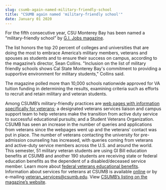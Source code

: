 ```yaml
---
slug: csumb-again-named-military-friendly-school
title: "CSUMB again named 'military-friendly school'"
date: January 01 2020
---
```


<p>For the fifth consecutive year, CSU Monterey Bay has been named a “military-friendly school” by <a href="http://www.militaryfriendlyschools.com">G.I. Jobs magazine</a>.
</p><p>The list honors the top 20 percent of colleges and universities that are doing the most to embrace America’s military members, veterans and spouses as students and to ensure their success on campus, according to the magazine’s director, Sean Collins. "Inclusion on the list of military friendly schools shows Cal State Monterey Bay's commitment to providing a supportive environment for military students," Collins said.
</p><p>The magazine polled more than 10,000 schools nationwide approved for VA tuition funding in determining the results, examining criteria such as efforts to recruit and retain military and veteran students.
</p><p>Among CSUMB’s military-friendly practices are <a href="http://catalog.csumb.edu/services-activities/campus-services/veterans-services">web pages with information specifically for veterans</a>; a designated veterans services liaison and campus support team to help veterans make the transition from active duty service to successful educational pursuits; and a Student Veterans Organization. CSUMB has seen an increase in the number of queries and applications from veterans since the webpages went up and the veterans' contact was put in place. The number of veterans contacting the university for pre-admission counseling has increased, with queries coming from veterans and active-duty service members across the U.S. and around the world. This semester, 51 military veteran students are using GI Bill education benefits at CSUMB and another 190 students are receiving state or federal education benefits as the dependent of a disabled/deceased service member. Learn more about <a href="http://www.gibill.va.gov">federal veterans educational benefits</a>. Information about services for veterans at CSUMB is available <a href="http://csumb.edu/veterans">online</a> or by e-mailing <a href="&#x6d;&#97;&#x69;&#108;&#x74;&#111;&#x3a;&#x76;&#101;&#x74;&#101;&#x72;&#97;&#x6e;&#95;&#115;&#x65;&#114;&#x76;&#105;&#x63;&#101;&#115;&#x40;&#99;&#x73;&#117;&#x6d;&#98;&#46;&#x65;&#100;&#x75;">veteran_services@csumb.edu</a>. View <a href="http://www.militaryfriendlyschools.com/search/profile.aspx?id=409698">CSUMB’s listing on the magazine’s website</a>.  
</p>

